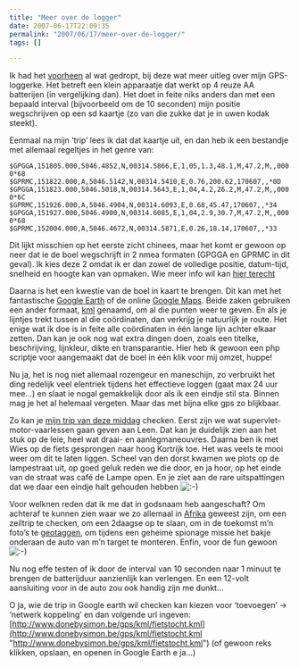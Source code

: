 ```yaml
---
title: "Meer over de logger"
date: 2007-06-17T22:09:35
permalink: "2007/06/17/meer-over-de-logger/"
tags: []

---
```

Ik had het [voorheen](http://www.donebysimon.be/2007/06/09/track-it/ "http://www.donebysimon.be/2007/06/09/track-it/") al wat gedropt, bij deze wat meer uitleg over mijn GPS-loggerke. Het betreft een klein apparaatje dat werkt op 4 reuze AA batterijen (in vergelijking dan). Het doet in feite niks anders dan met een bepaald interval (bijvoorbeeld om de 10 seconden) mijn positie wegschrijven op een sd kaartje (zo van die zukke dat je in uwen kodak steekt).

Eenmaal na mijn ‘trip’ lees ik dat dat kaartje uit, en dan heb ik een bestandje met allemaal regeltjes in het genre van:

`$GPGGA,151805.000,5046.4852,N,00314.5866,E,1,05,1.3,48.1,M,47.2,M,,0000*68  
$GPRMC,151822.000,A,5046.5142,N,00314.5410,E,0.76,200.62,170607,,*0D  
$GPGGA,151823.000,5046.5018,N,00314.5643,E,1,04,4.2,26.2,M,47.2,M,,0000*6C  
$GPRMC,151926.000,A,5046.4904,N,00314.6093,E,0.68,45.47,170607,,*34  
$GPGGA,151927.000,5046.4900,N,00314.6085,E,1,04,2.9,30.7,M,47.2,M,,0000*68  
$GPRMC,152004.000,A,5046.4672,N,00314.5871,E,0.26,18.14,170607,,*33`

Dit lijkt misschien op het eerste zicht chinees, maar het komt er gewoon op neer dat ie de boel wegschrijft in 2 nmea formaten (GPGGA en GPRMC in dit geval). Ik kies deze 2 omdat ik er dan zowel de volledige positie, datum-tijd, snelheid en hoogte kan van opmaken. Wie meer info wil kan [hier terecht](http://www.werple.net.au/~gnb/gps/nmea.html "http://www.werple.net.au/~gnb/gps/nmea.html")

Daarna is het een kwestie van de boel in kaart te brengen. Dit kan met het fantastische [Google Earth](http://earth.google.com/ "http://earth.google.com/") of de online [Google Maps](http://maps.google.com/ "http://maps.google.com/"). Beide zaken gebruiken een ander formaat, [kml](http://code.google.com/apis/kml/documentation/ "http://code.google.com/apis/kml/documentation/") genaamd, om al die punten weer te geven. En als je lijntjes trekt tussen al die coördinaten, dan verkrijg je natuurlijk je route. Het enige wat ik doe is in feite alle coördinaten in één lange lijn achter elkaar zetten. Dan kan je ook nog wat extra dingen doen, zoals een titelke, beschrijving, lijnkleur, dikte en transparantie. Hier heb ik gewoon een php scriptje voor aangemaakt dat de boel in één klik voor mij omzet, huppe!

Nu ja, het is nog niet allemaal rozengeur en maneschijn, zo verbruikt het ding redelijk veel elentriek tijdens het effectieve loggen (gaat max 24 uur mee…) en slaat ie nogal gemakkelijk door als ik een eindje stil sta. Binnen mag je het al helemaal vergeten. Maar das met bijna elke gps zo blijkbaar.

Zo kan je [mijn trip van deze middag](http://maps.google.com/maps?f=q&hl=nl&q=http%3A%2F%2Fwww.donebysimon.be%2Fgps%2Fkml%2Ffietstocht.kml&ie=UTF8&om=1&ll=50.82073,3.277245&spn=0.10194,0.324097&z=12 "http://maps.google.com/maps?f=q&hl=nl&q=http%3A%2F%2Fwww.donebysimon.be%2Fgps%2Fkml%2Ffietstocht.kml&ie=UTF8&om=1&ll=50.82073,3.277245&spn=0.10194,0.324097&z=12") checken. Eerst zijn we wat supervlet-motor-vaarlessen gaan geven aan Leen. Dat kan je duidelijk zien aan het stuk op de leie, heel wat draai- en aanlegmaneouvres. Daarna ben ik met Wies op de fiets gesprongen naar hoog Kortrijk toe. Het was veels te mooi weer om dit te laten liggen. Scheel van den dorst kwamen we plots op de lampestraat uit, op goed geluk reden we die door, en ja hoor, op het einde van de straat was café de Lampe open. En je ziet aan de rare uitspattingen dat we daar een eindje halt gehouden hebben ![:-)](http://www.donebysimon.be/blog/wp-includes/images/smilies/icon_smile.gif)

Voor welknen reden dat ik me dat in godsnaam heb aangeschaft? Om achteraf te kunnen zien waar we zo allemaal in [Afrika](http://www.zeescoutsjanbart.be/rafiki/ "http://www.zeescoutsjanbart.be/rafiki/") geweest zijn, om een zeiltrip te checken, om een 2daagse op te slaan, om in de toekomst m’n foto’s te [geotaggen](http://www.bright.nl/de-toekomst-van-geotagging "http://www.bright.nl/de-toekomst-van-geotagging"), om tijdens een geheime spionage missie het bakje onderaan de auto van m’n target te monteren. Enfin, voor de fun gewoon ![:-)](http://www.donebysimon.be/blog/wp-includes/images/smilies/icon_smile.gif)

Nu nog effe testen of ik door de interval van 10 seconden naar 1 minuut te brengen de batterijduur aanzienlijk kan verlengen. En een 12-volt aansluiting voor in de auto zou ook handig zijn me dunkt…

O ja, wie de trip in Google earth wil checken kan kiezen voor ‘toevoegen’ -> ‘netwerk koppeling’ en dan volgende url ingeven: [http://www.donebysimon.be/gps/kml/fietstocht.kml](http://www.donebysimon.be/gps/kml/fietstocht.kml "http://www.donebysimon.be/gps/kml/fietstocht.kml") (of gewoon reks klikken, opslaan, en openen in Google Earth e ja…)
